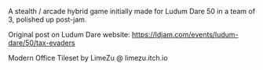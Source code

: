 A stealth / arcade hybrid game initially made for Ludum Dare 50 in a team of 3, polished up post-jam. 

Original post on Ludum Dare website:
https://ldjam.com/events/ludum-dare/50/tax-evaders

Modern Office Tileset by LimeZu @ limezu.itch.io 
